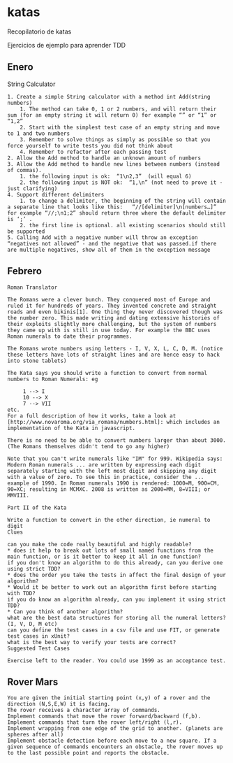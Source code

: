 # katas
Recopilatorio de katas

Ejercicios de ejemplo para aprender TDD

## Enero

String Calculator

    1. Create a simple String calculator with a method int Add(string numbers)
        1. The method can take 0, 1 or 2 numbers, and will return their sum (for an empty string it will return 0) for example “” or “1” or “1,2”
        2. Start with the simplest test case of an empty string and move to 1 and two numbers
        3. Remember to solve things as simply as possible so that you force yourself to write tests you did not think about
        4. Remember to refactor after each passing test
    2. Allow the Add method to handle an unknown amount of numbers
    3. Allow the Add method to handle new lines between numbers (instead of commas).
        1. the following input is ok:  “1\n2,3”  (will equal 6)
        2. the following input is NOT ok:  “1,\n” (not need to prove it - just clarifying)
    4. Support different delimiters
        1. to change a delimiter, the beginning of the string will contain a separate line that looks like this:   “//[delimiter]\n[numbers…]” for example “//;\n1;2” should return three where the default delimiter is ‘;’ .
        2. the first line is optional. all existing scenarios should still be supported
    5. Calling Add with a negative number will throw an exception “negatives not allowed” - and the negative that was passed.if there are multiple negatives, show all of them in the exception message

## Febrero

    Roman Translator
    
    The Romans were a clever bunch. They conquered most of Europe and ruled it for hundreds of years. They invented concrete and straight roads and even bikinis[1]. One thing they never discovered though was the number zero. This made writing and dating extensive histories of their exploits slightly more challenging, but the system of numbers they came up with is still in use today. For example the BBC uses Roman numerals to date their programmes.
    
    The Romans wrote numbers using letters - I, V, X, L, C, D, M. (notice these letters have lots of straight lines and are hence easy to hack into stone tablets)
    
    The Kata says you should write a function to convert from normal numbers to Roman Numerals: eg
    
         1 --> I
         10 --> X
         7 --> VII
    etc.
    For a full description of how it works, take a look at [http://www.novaroma.org/via_romana/numbers.html]: which includes an implementation of the Kata in javascript.
    
    There is no need to be able to convert numbers larger than about 3000. (The Romans themselves didn't tend to go any higher)
    
    Note that you can't write numerals like "IM" for 999. Wikipedia says: Modern Roman numerals ... are written by expressing each digit separately starting with the left most digit and skipping any digit with a value of zero. To see this in practice, consider the ... example of 1990. In Roman numerals 1990 is rendered: 1000=M, 900=CM, 90=XC; resulting in MCMXC. 2008 is written as 2000=MM, 8=VIII; or MMVIII.
    
    Part II of the Kata
    
    Write a function to convert in the other direction, ie numeral to digit
    Clues
    
    can you make the code really beautiful and highly readable?
    * does it help to break out lots of small named functions from the main function, or is it better to keep it all in one function?
    if you don't know an algorithm to do this already, can you derive one using strict TDD?
    * does the order you take the tests in affect the final design of your algorithm?
    * Would it be better to work out an algorithm first before starting with TDD?
    if you do know an algorithm already, can you implement it using strict TDD?
    * Can you think of another algorithm?
    what are the best data structures for storing all the numeral letters? (I, V, D, M etc)
    can you define the test cases in a csv file and use FIT, or generate test cases in xUnit?
    what is the best way to verify your tests are correct?
    Suggested Test Cases
    
    Exercise left to the reader. You could use 1999 as an acceptance test.

## Rover Mars

    You are given the initial starting point (x,y) of a rover and the direction (N,S,E,W) it is facing.
    The rover receives a character array of commands.
    Implement commands that move the rover forward/backward (f,b).
    Implement commands that turn the rover left/right (l,r).
    Implement wrapping from one edge of the grid to another. (planets are spheres after all)
    Implement obstacle detection before each move to a new square. If a given sequence of commands encounters an obstacle, the rover moves up to the last possible point and reports the obstacle.